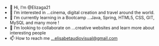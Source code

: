 - 👋 Hi, I’m @Elizaga21
- 👀 I’m interested in ...cinema, digital creation and travel around the world.
- 🌱 I’m currently learning in a Bootcamp ...Java, Spring, HTML5, CSS, GIT, MySQL and many more !
- 💞️ I’m looking to collaborate on ...creative websites and learn more about interesting people
- 📫 How to reach me ...elisabetaudiovisual@gmail.com

<!---
Elizaga21/Elizaga21 is a ✨ special ✨ repository because its `README.md` (this file) appears on your GitHub profile.
You can click the Preview link to take a look at your changes.
--->
